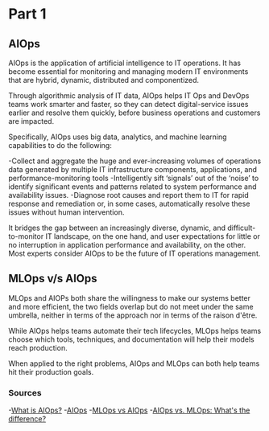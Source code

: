 # Part 1

## AIOps

AIOps is the application of artificial intelligence to IT operations. It has become essential for monitoring and managing modern IT environments that are hybrid, dynamic, distributed and componentized.

Through algorithmic analysis of IT data, AIOps helps IT Ops and DevOps teams work smarter and faster, so they can detect digital-service issues earlier and resolve them quickly, before business operations and customers are impacted.

Specifically, AIOps uses big data, analytics, and machine learning capabilities to do the following:

-Collect and aggregate the huge and ever-increasing volumes of operations data generated by multiple IT infrastructure components, applications, and performance-monitoring tools
-Intelligently sift ‘signals’ out of the ‘noise’ to identify significant events and patterns related to system performance and availability issues.
-Diagnose root causes and report them to IT for rapid response and remediation or, in some cases, automatically resolve these issues without human intervention.

It bridges the gap between an increasingly diverse, dynamic, and difficult-to-monitor IT landscape, on the one hand, and user expectations for little or no interruption in application performance and availability, on the other. Most experts consider AIOps to be the future of IT operations management.

## MLOps v/s AIOps

MLOps and AIOPs both share the willingness to make our systems better and more efficient, the two fields overlap but do not meet under the same umbrella, neither in terms of the approach nor in terms of the raison d'être.

While AIOps helps teams automate their tech lifecycles, MLOps helps teams choose which tools, techniques, and documentation will help their models reach production.

When applied to the right problems, AIOps and MLOps can both help teams hit their production goals.

### Sources
-[What is AIOps?](https://www.moogsoft.com/resources/aiops/guide/everything-aiops/#five)
-[AIOps](https://www.ibm.com/cloud/learn/aiops)
-[MLOps vs AIOps](https://thechief.io/c/editorial/mlops-vs-aiops/)
-[AIOps vs. MLOps: What's the difference?](https://opensource.com/article/21/2/aiops-vs-mlops)